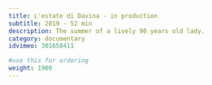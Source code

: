 ```yaml
---
title: L'estate di Davina - in production
subtitle: 2019 - 52 min
description: The summer of a lively 90 years old lady.
category: documentary
idvimeo: 301658411

#use this for ordering
weight: 1900
---
```

<!--stackedit_data:
eyJoaXN0b3J5IjpbMTc3MTk4MzYsMjQzNTM2OTQzXX0=
-->